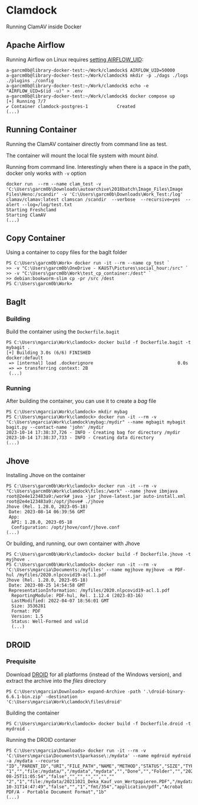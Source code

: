 # Clamdock

Running ClamAV inside Docker

## Apache Airflow

Running Airflow on Linux requires [setting AIRFLOW_UID](https://airflow.apache.org/docs/apache-airflow/stable/howto/docker-compose/index.html#setting-the-right-airflow-user):

```
a-garcm0b@library-docker-test:~/Work/clamdock$ AIRFLOW_UID=50000
a-garcm0b@library-docker-test:~/Work/clamdock$ mkdir -p ./dags ./logs ./plugins ./config
a-garcm0b@library-docker-test:~/Work/clamdock$ echo -e "AIRFLOW_UID=$(id -u)" > .env
a-garcm0b@library-docker-test:~/Work/clamdock$ docker compose up
[+] Running 7/7
✔ Container clamdock-postgres-1           Created
(...)
```

## Running Container

Running the ClamAV container directly from command line as test.

The container will mount the local file system with mount _bind_.

Running from command line. Interestingly when there is a space in the path, docker only works with `-v` option

```
docker run  --rm --name clam_test -v 'C:\Users\garcm0b\Downloads\autoarchive\2018batch\Image_Files\Image Files\Heno:/scandir' -v 'C:\Users\garcm0b\Downloads\Work_Test:/log' clamav/clamav:latest clamscan /scandir  --verbose  --recursive=yes  --alert --log=/log/test.txt
Starting Freshclamd
Starting ClamAV
(...)
```

## Copy Container

Using a container to copy files for the bagIt folder

```
PS C:\Users\garcm0b\Work> docker run -it --rm --name cp_test `
>> -v "C:\Users\garcm0b\OneDrive - KAUST\Pictures\social_hour:/src" `
>> -v "C:\Users\garcm0b\Work\test_cp_container:/dest" `
>> debian:bookworm-slim cp -pr /src /dest
PS C:\Users\garcm0b\Work>
```

## BagIt

### Building

Build the container using the `Dockerfile.bagit`

```
PS C:\Users\mgarcia\Work\clamdock> docker build -f Dockerfile.bagit -t mybagit .
[+] Building 3.0s (6/6) FINISHED
docker:default
 => [internal] load .dockerignore                                0.0s
 => => transferring context: 2B
 (...)
```

### Running

After building the container, you can use it to create a _bag_ file

```
PS C:\Users\mgarcia\Work\clamdock> mkdir mybag
PS C:\Users\mgarcia\Work\clamdock> docker run -it --rm -v "C:\Users\mgarcia\Work\clamdock\mybag:/mydir" --name mgbagit mybagit bagit.py --contact-name 'john' /mydir
2023-10-14 17:38:37,726 - INFO - Creating bag for directory /mydir
2023-10-14 17:38:37,733 - INFO - Creating data directory
(...)
```

## Jhove

Installing Jhove on the container

```
PS C:\Users\garcm0b\Work\clamdock> docker run -it --rm -v "C:\Users\garcm0b\Work\clamdock\files:/work" --name jhove ibmjava
root@2e4e123483a9:/work# java -jar jhove-latest.jar auto-install.xml
root@2e4e123483a9:/opt/jhove# ./jhove
Jhove (Rel. 1.28.0, 2023-05-18)
 Date: 2023-08-14 06:39:56 GMT
 App:
  API: 1.28.0, 2023-05-18
  Configuration: /opt/jhove/conf/jhove.conf
(...)
```

Or building, and running, our own container with Jhove

```
PS C:\Users\garcm0b\Work\clamdock> docker build -f Dockerfile.jhove -t myjhove .
PS C:\Users\garcm0b\Work\clamdock> docker run -it --rm -v 'C:\Users\mgarcia\Documents:/myfiles' --name mgjhove myjhove -m PDF-hul /myfiles/2020.nlpcovid19-acl.1.pdf
Jhove (Rel. 1.28.0, 2023-05-18)
 Date: 2023-08-25 14:54:58 GMT
 RepresentationInformation: /myfiles/2020.nlpcovid19-acl.1.pdf
  ReportingModule: PDF-hul, Rel. 1.12.4 (2023-03-16)
  LastModified: 2022-04-07 18:56:01 GMT
  Size: 3536281
  Format: PDF
  Version: 1.5
  Status: Well-Formed and valid
  (...)
```

## DROID

### Prequisite

Download [DROID](https://www.nationalarchives.gov.uk/information-management/manage-information/preserving-digital-records/droid/) for all platforms (instead of the Windows version), and extract the archive into the _files_ directory

```
PS C:\Users\mgarcia\Downloads> expand-Archive -path '.\droid-binary-6.6.1-bin.zip' -destination 'C:\Users\mgarcia\Work\clamdock\files\droid'
```

Building the container

```
PS C:\Users\mgarcia\Work\clamdock> docker build -f Dockerfile.droid -t mydroid .
```

Running the DROID contaner

```
PS C:\Users\mgarcia\Downloads> docker run -it --rm -v 'C:\Users\mgarcia\Documents\Sparkasse\:/mydata' --name mgdroid mydroid -a /mydata --recurse
"ID","PARENT_ID","URI","FILE_PATH","NAME","METHOD","STATUS","SIZE","TYPE","EXT","LAST_MODIFIED","EXTENSION_MISMATCH","HASH","FORMAT_COUNT","PUID","MIME_TYPE","FORMAT_NAME","FORMAT_VERSION"
"1","","file:/mydata/","/mydata","mydata","","Done","","Folder","","2023-08-25T11:05:54","false","","","","","",""
"2","1","file:/mydata/20211021_Deka_Kauf_von_Wertpapieren.PDF","/mydata/20211021_Deka_Kauf_von_Wertpapieren.PDF","20211021_Deka_Kauf_von_Wertpapieren.PDF","Signature","Done","83206","File","pdf","2021-10-31T14:47:49","false","","1","fmt/354","application/pdf","Acrobat PDF/A - Portable Document Format","1b"
(...)
```
